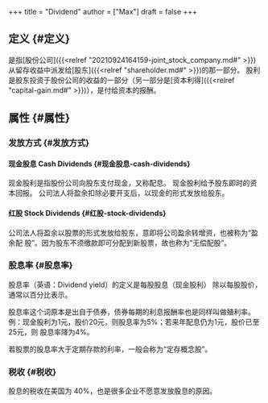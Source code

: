 +++
title = "Dividend"
author = ["Max"]
draft = false
+++

## 定义 {#定义}

是指[股份公司]({{<relref "20210924164159-joint_stock_company.md#" >}})从留存收益中派发给[股东]({{<relref "shareholder.md#" >}})的那一部分。
股利是股东投资于股份公司的收益的一部分（另一部分是[资本利得]({{<relref "capital-gain.md#" >}})），是付给资本的报酬。


## 属性 {#属性}


### 发放方式 {#发放方式}


#### 现金股息 Cash Dividends {#现金股息-cash-dividends}

现金股利是指股份公司向股东支付现金，又称配息。
现金股利给予股东即时的资本回报。
公司法人将盈余扣除必要开支后，以现金的形式发放给股东。


#### 红股 Stock Dividends {#红股-stock-dividends}

公司法人将盈余以股票的形式发放给股东，意即将公司盈余转增资，也被称为“盈余配
股”。因为股东不须缴款即可分配到新股票，故也称为“无偿配股”。


### 股息率 {#股息率}

股息率（英语：Dividend yield）的定义是每股股息（现金股利）
除以每股股价，通常以百分比表示。

股息率这个词原本是出自于债券，债券每期的利息报酬率也是同样叫做殖利率。
例：现金股利为1元，股价20元，则股息率为5%；若来年配息仍为1元，股价已至25元，则
股息率降为4%。

若股票的股息率大于定期存款的利率，一般会称为“定存概念股”。


### 税收 {#税收}

股息的税收在美国为 40%，也是很多企业不愿意发放股息的原因。
